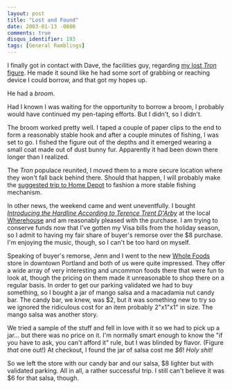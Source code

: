 ```yaml
---
layout: post
title: "Lost and Found"
date: 2003-01-13 -0800
comments: true
disqus_identifier: 193
tags: [General Ramblings]
---
```

I finally got in contact with Dave, the facilities guy, regarding [my
lost *Tron* figure](/archive/2003/01/09/land-of-the-lost.aspx). He made
it sound like he had some sort of grabbing or reaching device I could
borrow, and that got my hopes up.
 
 He had a *broom*.
 
 Had I known I was waiting for the opportunity to borrow a broom, I
probably would have continued my pen-taping efforts. But I didn't, so I
didn't.
 
 The broom worked pretty well. I taped a couple of paper clips to the
end to form a reasonably stable hook and after a couple minutes of
fishing, I was set to go. I fished the figure out of the depths and it
emerged wearing a small coat made out of dust bunny fur. Apparently it
had been down there longer than I realized.
 
 The *Tron* populace reunited, I moved them to a more secure location
where they won't fall back behind there. Should that happen, I will
probably make the [suggested trip to Home
Depot](/archive/2003/01/09/land-of-the-lost.aspx) to fashion a more
stable fishing mechanism.
 
 In other news, the weekend came and went uneventfully. I bought
[*Introducing the Hardline According to Terence Trent
D'Arby*](http://www.amazon.com/exec/obidos/ASIN/B0000026DG/mhsvortex) at
the local [Wherehouse](http://www.wherehousemusic.com/) and am
reasonably pleased with the purchase. I am trying to conserve funds now
that I've gotten my Visa bills from the holiday season, so I admit to
having my fair share of buyer's remorse over the \$8 purchase. I'm
enjoying the music, though, so I can't be too hard on myself.
 
 Speaking of buyer's remorse, Jenn and I went to the new [Whole
Foods](http://www.wholefoods.com/) store in downtown Portland and both
of us were quite impressed. They offer a wide array of very interesting
and uncommon foods there that were fun to look at, though the pricing on
them made it unreasonable to shop there on a regular basis. In order to
get our parking validated we had to buy something, so I bought a jar of
mango salsa and a macadamia nut candy bar. The candy bar, we knew, was
\$2, but it was something new to try so we ignored the ridiculous cost
for an item probably 2"x1"x1" in size. The mango salsa was another
story.
 
 We tried a sample of the stuff and fell in love with it so we had to
pick up a jar... but there was no price on it. I'm normally smart enough
to know the "if you have to ask, you can't afford it" rule, but I was
blinded by flavor. (Figure *that* one out!) At checkout, I found the jar
of salsa cost me *\$6*! *Holy shit!*
 
 So we left the store with our candy bar and our salsa, \$8 lighter but
with validated parking. All in all, a rather successful trip. I still
can't believe it was \$6 for that salsa, though.
